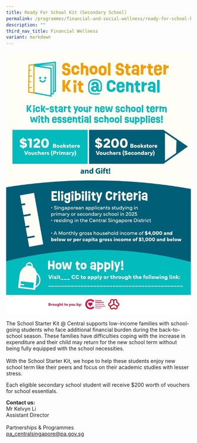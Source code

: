 ```yaml
---
title: Ready For School Kit (Secondary School)
permalink: /programmes/financial-and-social-wellness/ready-for-school-kit-secondaryschool/
description: ""
third_nav_title: Financial Wellness
variant: markdown
---
```

![](/images/School_Starter_Kit___Central.jpg)

The School Starter Kit @ Central supports low-income families with school-going students who face additional financial burden during the back-to-school season. These families have difficulties coping with the increase in expenditure and their child may return for the new school term without being fully equipped with the school necessities.<br><br>With the School Starter Kit, we hope to help these students enjoy new school term like their peers and focus on their academic studies with lesser stress.

Each eligible secondary school student will receive $200 worth of vouchers for school essentials.


**Contact us:**  
Mr Kelvyn Li
<br>Assistant Director&nbsp;  
<br>Partnerships &amp; Programmes  
[pa\_centralsingapore@pa.gov.sg](mailto:pa_centralsingapore@pa.gov.sg)